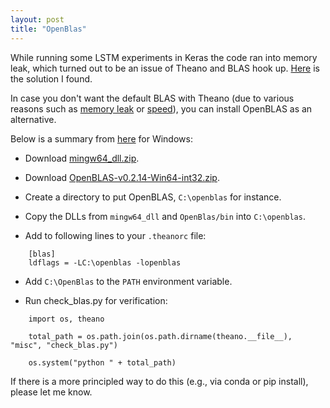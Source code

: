 ```yaml
---
layout: post
title: "OpenBlas"
---
```


While running some LSTM experiments in Keras the code ran into memory leak, which turned out to be an issue of Theano and BLAS hook up.
<a href = "https://github.com/1iyiwei/pyml/blob/master/code/ch13/install.md#openblas">Here</a> is the solution I found.

In case you don't want the default BLAS with Theano (due to various reasons such as [memory leak](https://github.com/fchollet/keras/issues/5935) or [speed](http://ankivil.com/making-theano-faster-with-cudnn-and-cnmem-on-windows-10/)), you can install OpenBLAS as an alternative.

Below is a summary from [here](http://ankivil.com/making-theano-faster-with-cudnn-and-cnmem-on-windows-10/) for Windows:

* Download [mingw64_dll.zip](http://sourceforge.net/projects/openblas/files/v0.2.14/mingw64_dll.zip/download).

* Download [OpenBLAS-v0.2.14-Win64-int32.zip](http://sourceforge.net/projects/openblas/files/v0.2.14/OpenBLAS-v0.2.14-Win64-int32.zip/download).

* Create a directory to put OpenBLAS, `C:\openblas` for instance.

* Copy the DLLs from `mingw64_dll` and `OpenBlas/bin` into `C:\openblas`.

* Add to following lines to your `.theanorc` file:
```
    [blas]
    ldflags = -LC:\openblas -lopenblas
``` 

* Add `C:\OpenBlas` to the `PATH` environment variable.

* Run check_blas.py for verification:
```
    import os, theano

    total_path = os.path.join(os.path.dirname(theano.__file__), "misc", "check_blas.py")

    os.system("python " + total_path)
```

If there is a more principled way to do this (e.g., via conda or pip install), please let me know.
